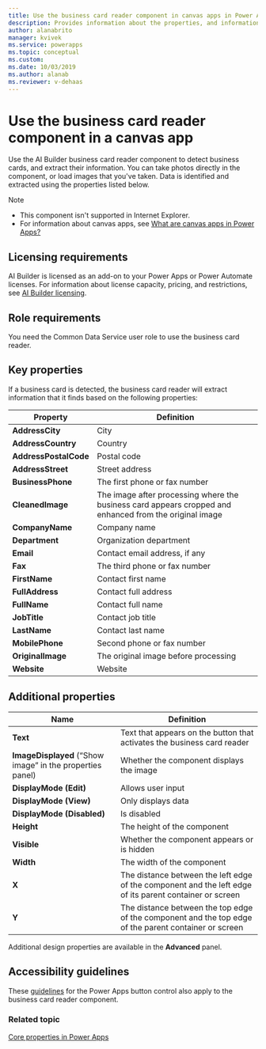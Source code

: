 ```yaml
---
title: Use the business card reader component in canvas apps in Power Apps - AI Builder | Microsoft Docs
description: Provides information about the properties, and information extracted by the business card reader component in a canvas app.
author: alanabrito
manager: kvivek
ms.service: powerapps
ms.topic: conceptual
ms.custom: 
ms.date: 10/03/2019
ms.author: alanab
ms.reviewer: v-dehaas
---
```


# Use the business card reader component in a canvas app

Use the AI Builder business card reader component to detect business cards, and extract their information. You can take photos directly in the component, or load images that you've taken. Data is identified and extracted using the properties listed below.

> [!NOTE]
> - This component isn't supported in Internet Explorer.
> - For information about canvas apps, see [What are canvas apps in Power Apps?](/powerapps/maker/canvas-apps/getting-started)

## Licensing requirements

AI Builder is licensed as an add-on to your Power Apps or Power Automate licenses. For information about license capacity, pricing, and restrictions, see [AI Builder licensing](/ai-builder/administer-licensing).

## Role requirements

You need the Common Data Service user role to use the business card reader.

## Key properties

If a business card is detected, the business card reader will extract information that it finds based on the following properties:

|Property |Definition  |
|---------|---------|
| **AddressCity**| City |
| **AddressCountry**| Country |
| **AddressPostalCode**| Postal code |
| **AddressStreet**| Street address|
| **BusinessPhone**| The first phone or fax number|
| **CleanedImage**| The image after processing where the business card appears cropped and enhanced from the original image|
| **CompanyName**| Company name|
| **Department**| Organization department |
| **Email**| Contact email address, if any|
| **Fax**| The third phone or fax number|
| **FirstName**| Contact first name|
| **FullAddress**| Contact full address|
| **FullName**| Contact full name|
| **JobTitle**| Contact job title|
| **LastName**| Contact last name|
| **MobilePhone**| Second phone or fax number|
| **OriginalImage**| The original image before processing|
| **Website**| Website|

## Additional properties

|Name |Definition  |
|---------|---------|
| **Text**| Text that appears on the button that activates the business card reader|
| **ImageDisplayed** (“Show image” in the properties panel)| Whether the component displays the image|
|**DisplayMode (Edit)**| Allows user input|
|**DisplayMode (View)**| Only displays data|
|**DisplayMode (Disabled)**| Is disabled|
| **Height**| The height of the component|
| **Visible**| Whether the component appears or is hidden|
| **Width**| The width of the component|
| **X**| The distance between the left edge of the component and the left edge of its parent container or screen|
| **Y**| The distance between the top edge of the component and the top edge of the parent container or screen |

Additional design properties are available in the **Advanced** panel.

## Accessibility guidelines

These [guidelines](/powerapps/maker/canvas-apps/controls/control-button) for the Power Apps button control also apply to the business card reader component.

### Related topic
[Core properties in Power Apps](/powerapps/maker/canvas-apps/controls/properties-core)
